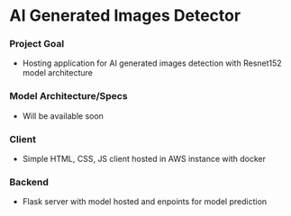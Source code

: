 # AI Generated Images Detector

### Project Goal

* Hosting application for AI generated images detection with Resnet152 model architecture

### Model Architecture/Specs

* Will be available soon

### Client
* Simple HTML, CSS, JS client hosted in AWS instance with docker

### Backend
* Flask server with model hosted and enpoints for model prediction
